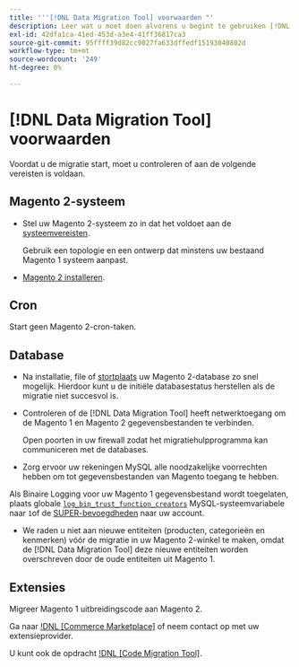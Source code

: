 ```yaml
---
title: '''[!DNL Data Migration Tool] voorwaarden "'
description: Leer wat u moet doen alvorens u begint te gebruiken [!DNL Data Migration Tool] gegevens tussen Magento 1 en Magento 2 over te dragen.
exl-id: 42dfa1ca-41ed-453d-a3e4-41ff36817ca3
source-git-commit: 95ffff39d82cc9027fa633dffedf15193040802d
workflow-type: tm+mt
source-wordcount: '249'
ht-degree: 0%

---
```


# [!DNL Data Migration Tool] voorwaarden

Voordat u de migratie start, moet u controleren of aan de volgende vereisten is voldaan.

## Magento 2-systeem

* Stel uw Magento 2-systeem zo in dat het voldoet aan de [systeemvereisten](../../installation/system-requirements.md).

   Gebruik een topologie en een ontwerp dat minstens uw bestaand Magento 1 systeem aanpast.

* [Magento 2 installeren](../../installation/overview.md).

## Cron

Start geen Magento 2-cron-taken.

## Database

* Na installatie, file of [stortplaats](https://dev.mysql.com/doc/refman/8.0/en/mysqldump.html) uw Magento 2-database zo snel mogelijk. Hierdoor kunt u de initiële databasestatus herstellen als de migratie niet succesvol is.

* Controleren of de [!DNL Data Migration Tool] heeft netwerktoegang om de Magento 1 en Magento 2 gegevensbestanden te verbinden.

   Open poorten in uw firewall zodat het migratiehulpprogramma kan communiceren met de databases.

* Zorg ervoor uw rekeningen MySQL alle noodzakelijke voorrechten hebben om tot gegevensbestanden van Magento toegang te hebben.

Als Binaire Logging voor uw Magento 1 gegevensbestand wordt toegelaten, plaats globale [`log_bin_trust_function_creators`](https://dev.mysql.com/doc/refman/5.7/en/server-system-variables.html#sysvar_log_bin_trust_function_creators) MySQL-systeemvariabele naar `1`of de [SUPER-bevoegdheden](https://dev.mysql.com/doc/refman/5.7/en/privileges-provided.html#priv_super) naar uw account.

* We raden u niet aan nieuwe entiteiten (producten, categorieën en kenmerken) vóór de migratie in uw Magento 2-winkel te maken, omdat de [!DNL Data Migration Tool] deze nieuwe entiteiten worden overschreven door de oude entiteiten uit Magento 1.

## Extensies

Migreer Magento 1 uitbreidingscode aan Magento 2.

Ga naar [!DNL [Commerce Marketplace]](https://marketplace.magento.com/) of neem contact op met uw extensieprovider.

U kunt ook de opdracht [!DNL [Code Migration Tool]](https://github.com/magento-commerce/code-migration/blob/develop/README.md).
